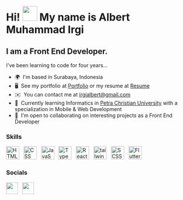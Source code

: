 Hi! <img src="https://raw.githubusercontent.com/aemmadi/aemmadi/master/wave.gif" width="40"/> My name is Albert Muhammad Irgi
============================================================================================================================================

I am a Front End Developer.
--------------------------------

I've been learning to code for four years...
*   🌍  I'm based in Surabaya, Indonesia
*   🖥️  See my portfolio at <a target="_blank" rel="noreferrer" href='https://albertirgi.me'>Portfolio</a> or my resume at <a target="_blank" rel="noreferrer" href='https://albertirgi.me/static/media/Resume_Albert-Muhammad-Irgi.a515d2248de330fd82d3.pdf'>Resume</a>
*   ✉️  You can contact me at [irgialbert@gmail.com](mailto:irgialbert@gmail.com)
*   🧠  Currently learning Informatics in <a target="_blank" rel="noreferrer" href='https://www.petra.ac.id/'>Petra Christian University</a> with a specialization in Mobile & Web Development
*   🤝  I'm open to collaborating on interesting projects as a Front End Developer

### Skills

<p align="left">
  <img src="https://skillicons.dev/icons?i=html&theme=light" width="36" height="36" alt="HTML" /> &nbsp
  <img src="https://skillicons.dev/icons?i=css&theme=light" width="36" height="36" alt="CSS" /> &nbsp
  <img src="https://skillicons.dev/icons?i=js&theme=light" width="36" height="36" alt="JavaScript" /> &nbsp
  <img src="https://skillicons.dev/icons?i=ts&theme=light" width="36" height="36" alt="TypeScript" /> &nbsp
  <img src="https://skillicons.dev/icons?i=react&theme=light" width="36" height="36" alt="React" /> &nbsp
  <img src="https://skillicons.dev/icons?i=tailwind&theme=light" width="36" height="36" alt="tailwind" /> &nbsp
  <img src="https://skillicons.dev/icons?i=scss&theme=light" width="36" height="36" alt="SCSS" /> &nbsp
  <img src="https://skillicons.dev/icons?i=flutter&theme=light" width="36" height="36" alt="Flutter" /> &nbsp
</p>
  

### Socials

<p align="left"> 
  <a href="https://www.linkedin.com/in/albertirgi/" target="_blank" rel="noreferrer"><img src="https://skillicons.dev/icons?i=linkedin&theme=light" width="32" height="32" /></a> &nbsp;
  <a href="https://discord.com/users/440791730309300264" target="_blank" rel="noreferrer"><img src="https://skillicons.dev/icons?i=discord&theme=light" width="32" height="32" /></a> &nbsp;
</p>

